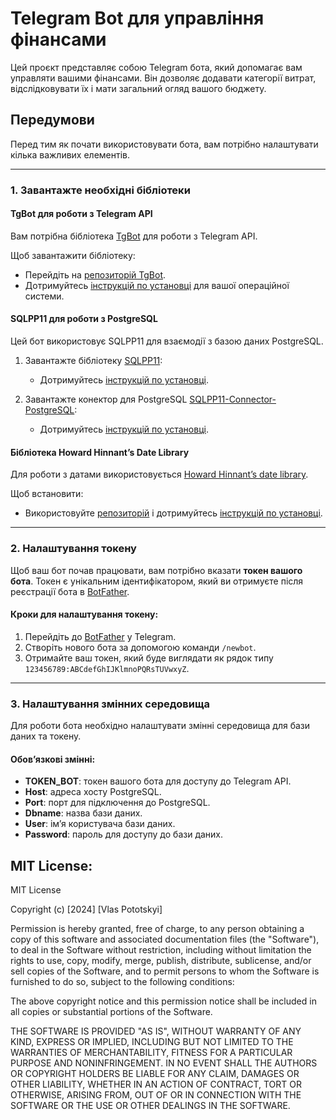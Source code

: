 # Telegram Bot для управління фінансами

Цей проєкт представляє собою Telegram бота, який допомагає вам управляти вашими фінансами. Він дозволяє додавати
категорії витрат, відслідковувати їх і мати загальний огляд вашого бюджету.

## Передумови

Перед тим як почати використовувати бота, вам потрібно налаштувати кілька важливих елементів.

---

### 1. Завантажте необхідні бібліотеки

#### TgBot для роботи з Telegram API

Вам потрібна бібліотека [TgBot](https://github.com/reo7sp/tgbot-cpp) для роботи з Telegram API.

Щоб завантажити бібліотеку:

- Перейдіть на [репозиторій TgBot](https://github.com/reo7sp/tgbot-cpp).
- Дотримуйтесь [інструкцій по установці](https://github.com/reo7sp/tgbot-cpp/wiki) для вашої операційної системи.

#### SQLPP11 для роботи з PostgreSQL

Цей бот використовує SQLPP11 для взаємодії з базою даних PostgreSQL.

1. Завантажте бібліотеку [SQLPP11](https://github.com/rbock/sqlpp11):
    - Дотримуйтесь [інструкцій по установці](https://github.com/rbock/sqlpp11#installation).

2. Завантажте конектор для
   PostgreSQL [SQLPP11-Connector-PostgreSQL](https://github.com/matthijs/sqlpp11-connector-postgresql):
    - Дотримуйтесь [інструкцій по установці](https://github.com/matthijs/sqlpp11-connector-postgresql#installation).

#### Бібліотека Howard Hinnant’s Date Library

Для роботи з датами використовується [Howard Hinnant’s date library](https://github.com/HowardHinnant/date).

Щоб встановити:

- Використовуйте [репозиторій](https://github.com/HowardHinnant/date) і
  дотримуйтесь [інструкцій по установці](https://howardhinnant.github.io/date/date.html).

---

### 2. Налаштування токену

Щоб ваш бот почав працювати, вам потрібно вказати **токен вашого бота**. Токен є унікальним ідентифікатором, який ви
отримуєте після реєстрації бота в [BotFather](https://core.telegram.org/bots#botfather).

#### Кроки для налаштування токену:

1. Перейдіть до [BotFather](https://core.telegram.org/bots#botfather) у Telegram.
2. Створіть нового бота за допомогою команди `/newbot`.
3. Отримайте ваш токен, який буде виглядати як рядок типу `123456789:ABCdefGhIJKlmnoPQRsTUVwxyZ`.

---

### 3. Налаштування змінних середовища

Для роботи бота необхідно налаштувати змінні середовища для бази даних та токену.

#### Обов’язкові змінні:

- **TOKEN_BOT**: токен вашого бота для доступу до Telegram API.
- **Host**: адреса хосту PostgreSQL.
- **Port**: порт для підключення до PostgreSQL.
- **Dbname**: назва бази даних.
- **User**: ім’я користувача бази даних.
- **Password**: пароль для доступу до бази даних.

## MIT License:

MIT License

Copyright (c) [2024] [Vlas Pototskyi]

Permission is hereby granted, free of charge, to any person obtaining a copy
of this software and associated documentation files (the "Software"), to deal
in the Software without restriction, including without limitation the rights
to use, copy, modify, merge, publish, distribute, sublicense, and/or sell
copies of the Software, and to permit persons to whom the Software is
furnished to do so, subject to the following conditions:

The above copyright notice and this permission notice shall be included in all
copies or substantial portions of the Software.

THE SOFTWARE IS PROVIDED "AS IS", WITHOUT WARRANTY OF ANY KIND, EXPRESS OR
IMPLIED, INCLUDING BUT NOT LIMITED TO THE WARRANTIES OF MERCHANTABILITY,
FITNESS FOR A PARTICULAR PURPOSE AND NONINFRINGEMENT. IN NO EVENT SHALL THE
AUTHORS OR COPYRIGHT HOLDERS BE LIABLE FOR ANY CLAIM, DAMAGES OR OTHER
LIABILITY, WHETHER IN AN ACTION OF CONTRACT, TORT OR OTHERWISE, ARISING FROM,
OUT OF OR IN CONNECTION WITH THE SOFTWARE OR THE USE OR OTHER DEALINGS IN THE
SOFTWARE.



